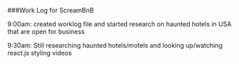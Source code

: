 ###Work Log for ScreamBnB

9:00am: created worklog file and started research on haunted hotels in USA that are open for business

9:30am: Still researching haunted hotels/motels and looking up/watching react.js styling videos